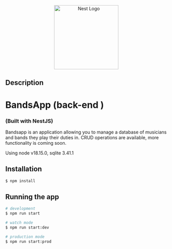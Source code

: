 <p align="center">
  <a href="http://nestjs.com/" target="blank"><img src="https://nestjs.com/img/logo-small.svg" width="200" alt="Nest Logo" /></a>
</p>

[circleci-image]: https://img.shields.io/circleci/build/github/nestjs/nest/master?token=abc123def456
[circleci-url]: https://circleci.com/gh/nestjs/nest

## Description

<h1>BandsApp (back-end )</h1>

<h3> (Built with NestJS) </h3>

Bandsapp is an application allowing you to manage a database of musicians and bands they play their duties in. CRUD operations are available, more functionality is coming soon.

Using node v18.15.0, sqlite 3.41.1



## Installation

```bash
$ npm install
```

## Running the app

```bash
# development
$ npm run start

# watch mode
$ npm run start:dev

# production mode
$ npm run start:prod
```
